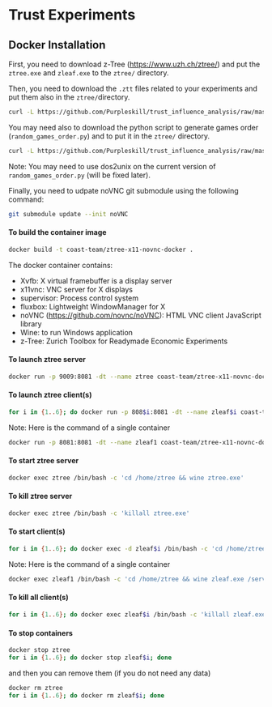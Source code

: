 # Trust Experiments


## Docker Installation


First, you need to download z-Tree (https://www.uzh.ch/ztree/) and put the ``ztree.exe`` and ``zleaf.exe`` to the ``ztree/`` directory.


Then, you need to download the ``.ztt`` files related to your experiments and put them also in the ``ztree/``directory.

```bash
curl -L https://github.com/Purpleskill/trust_influence_analysis/raw/master/ztree_programs/real_users_trust_reputation_scores_deviation.ztt --output ztree/real_users_trust_reputation_scores_deviation.ztt
```

You may need also to download the python script to generate games order (``random_games_order.py``) and to put it in the ``ztree/`` directory.

```bash
curl -L https://github.com/Purpleskill/trust_influence_analysis/raw/master/datafiles_ztree/Random_games_order.py --output ztree/random_games_order.py
```

Note: You may need to use dos2unix on the current version of ``random_games_order.py`` (will be fixed later).


Finally, you need to udpate noVNC git submodule using the following command:
```bash
git submodule update --init noVNC
```

#### To build the container image

```bash
docker build -t coast-team/ztree-x11-novnc-docker .
```

The docker container contains:
- Xvfb: X virtual framebuffer is a display server
- x11vnc: VNC server for X displays
- supervisor: Process control system
- fluxbox: Lightweight WindowManager for X
- noVNC (https://github.com/novnc/noVNC): HTML VNC client JavaScript library
- Wine: to run Windows application
- z-Tree: Zurich Toolbox for Readymade Economic Experiments


#### To launch ztree server

```bash
docker run -p 9009:8081 -dt --name ztree coast-team/ztree-x11-novnc-docker
```

#### To launch ztree client(s)

```bash
for i in {1..6}; do docker run -p 808$i:8081 -dt --name zleaf$i coast-team/ztree-x11-novnc-docker; done
```

Note: Here is the command of a single container 
```bash
docker run -p 8081:8081 -dt --name zleaf1 coast-team/ztree-x11-novnc-docker
```


#### To start ztree server

```bash
docker exec ztree /bin/bash -c 'cd /home/ztree && wine ztree.exe'
```

#### To kill ztree server

```bash
docker exec ztree /bin/bash -c 'killall ztree.exe'
```

#### To start client(s)

```bash
for i in {1..6}; do docker exec -d zleaf$i /bin/bash -c 'cd /home/ztree && wine zleaf.exe /server 172.17.0.2'; done
```

Note: Here is the command of a single container 
```bash
docker exec zleaf1 /bin/bash -c 'cd /home/ztree && wine zleaf.exe /server 172.17.0.2'
```

#### To kill all client(s)

```bash
for i in {1..6}; do docker exec zleaf$i /bin/bash -c 'killall zleaf.exe'; done
```

#### To stop containers

```bash
docker stop ztree
for i in {1..6}; do docker stop zleaf$i; done
```

and then you can remove them (if you do not need any data)

```bash
docker rm ztree
for i in {1..6}; do docker rm zleaf$i; done
```



